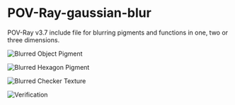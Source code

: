 # POV-Ray-gaussian-blur
POV-Ray v3.7 include file for blurring pigments and functions in one, two or three dimensions.

![Blurred Object Pigment](https://github.com/t-o-k/gaussian-blur/blob/master/Blur_Object_Pigment_For_CSG.png)

![Blurred Hexagon Pigment](https://github.com/t-o-k/gaussian-blur/blob/master/Blur_Hexagon_Pigment.png)

![Blurred Checker Texture](https://github.com/t-o-k/gaussian-blur/blob/master/Blur_Checker_Texture.png)

![Verification](https://github.com/t-o-k/gaussian-blur/blob/master/Verify_Blur_XYZ.png)
